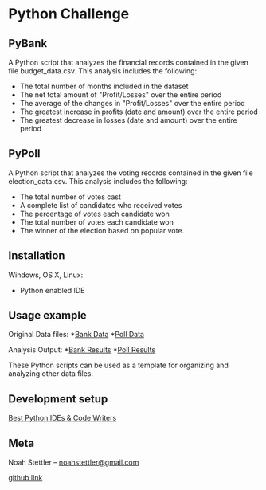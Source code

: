 # Python Challenge

## PyBank
A Python script that analyzes the financial records contained in the given file budget_data.csv. This analysis includes the following: 

* The total number of months included in the dataset
* The net total amount of "Profit/Losses" over the entire period
* The average of the changes in "Profit/Losses" over the entire period
* The greatest increase in profits (date and amount) over the entire period
* The greatest decrease in losses (date and amount) over the entire period

## PyPoll
A Python script that analyzes the voting records contained in the given file election_data.csv. This analysis includes the following:

* The total number of votes cast
* A complete list of candidates who received votes
* The percentage of votes each candidate won
* The total number of votes each candidate won
* The winner of the election based on popular vote.

## Installation

Windows, OS X, Linux:

* Python enabled IDE

## Usage example
Original Data files:
*[Bank Data](PyBank/budget_data.csv)
*[Poll Data](PyPoll/election_data.csv)

Analysis Output:
*[Bank Results](PyBank/Bank.txt)
*[Poll Results](PyPoll/Election.txt)

These Python scripts can be used as a template for organizing and analyzing other data files.  

## Development setup

[Best Python IDEs & Code Writers](https://www.programiz.com/python-programming/ide)


## Meta

Noah Stettler – noahstettler@gmail.com

[github link](https://github.com/noahstettler)

